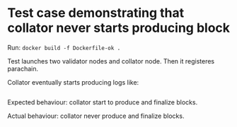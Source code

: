 # Test case demonstrating that collator never starts producing block

Run: `docker build -f Dockerfile-ok .`

Test launches two validator nodes and collator node. Then it registeres parachain.

Collator eventually starts producing logs like:

```
```

Expected behaviour: collator start to produce and finalize blocks.

Actual behaviour: collator never produce and finalize blocks.

